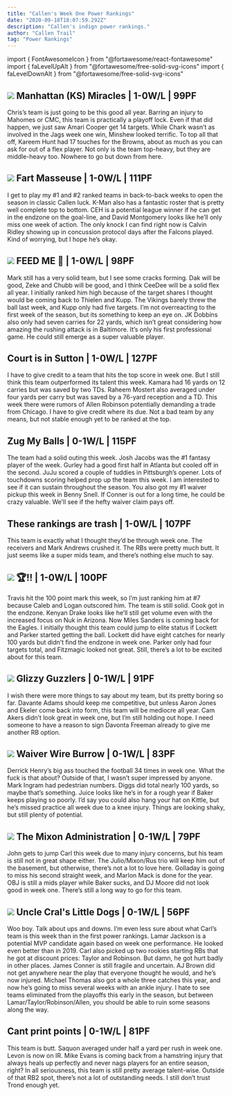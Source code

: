 ```yaml
---
title: "Callen's Week One Power Rankings"
date: "2020-09-18T18:07:59.292Z"
description: "Callen's indign power rankings."
author: "Callen Trail"
tag: "Power Rankings"
---
```


import { FontAwesomeIcon } from "@fortawesome/react-fontawesome"
import { faLevelUpAlt } from "@fortawesome/free-solid-svg-icons"
import { faLevelDownAlt } from "@fortawesome/free-solid-svg-icons"


## <FontAwesomeIcon className="levelUp" icon={faLevelUpAlt} /> <img src="https://dxyip34awyjyf.cloudfront.net/83296c4221970b26ea4d019a7581d032-one-callen" class="sleeper-avatar"/> Manhattan (KS) Miracles | 1-0W/L | 99PF

Chris’s team is just going to be this good all year. Barring an injury to Mahomes or CMC, this team is practically a playoff lock. Even if that did happen, we just saw Amari Cooper get 14 targets. While Chark wasn’t as involved in the Jags week one win, Minshew looked terrific. To top all that off, Kareem Hunt had 17 touches for the Browns, about as much as you can ask for out of a flex player. Not only is the team top-heavy, but they are middle-heavy too. Nowhere to go but down from here.

## <FontAwesomeIcon className="levelUp" icon={faLevelUpAlt} /> <img src="https://dxyip34awyjyf.cloudfront.net/a91cfbe2665c3bc237b6aa5199fb0d7a-one-callen" class="sleeper-avatar"/> Fart Masseuse | 1-0W/L | 111PF

I get to play my #1 and #2 ranked teams in back-to-back weeks to open the season in classic Callen luck. K-Man also has a fantastic roster that is pretty well complete top to bottom. CEH is a potential league winner if he can get in the endzone on the goal-line, and David Montgomery looks like he’ll only miss one week of action. The only knock I can find right now is Calvin Ridley showing up in concussion protocol days after the Falcons played. Kind of worrying, but I hope he’s okay.

## <FontAwesomeIcon className="levelDown" icon={faLevelDownAlt} /> <img src="https://dxyip34awyjyf.cloudfront.net/1bac27b3e88d08f050e32b48195acf46-one-callen" class="sleeper-avatar"/> FEED ME 🥄 | 1-0W/L | 98PF

Mark still has a very solid team, but I see some cracks forming. Dak will be good, Zeke and Chubb will be good, and I think CeeDee will be a solid flex all year. I initially ranked him high because of the target shares I thought would be coming back to Thielen and Kupp. The Vikings barely threw the ball last week, and Kupp only had five targets. I’m not overreacting to the first week of the season, but its something to keep an eye on. JK Dobbins also only had seven carries for 22 yards, which isn’t great considering how amazing the rushing attack is in Baltimore. It’s only his first professional game. He could still emerge as a super valuable player.

## <FontAwesomeIcon className="levelUp" icon={faLevelUpAlt} /> Court is in Sutton | 1-0W/L | 127PF

I have to give credit to a team that hits the top score in week one. But I still think this team outperformed its talent this week. Kamara had 16 yards on 12 carries but was saved by two TDs. Raheem Mostert also averaged under four yards per carry but was saved by a 76-yard reception and a TD. This week there were rumors of Allen Robinson potentially demanding a trade from Chicago. I have to give credit where its due. Not a bad team by any means, but not stable enough yet to be ranked at the top.

## <FontAwesomeIcon className="levelDown" icon={faLevelDownAlt} /> Zug My Balls | 0-1W/L | 115PF

The team had a solid outing this week. Josh Jacobs was the #1 fantasy player of the week. Gurley had a good first half in Atlanta but cooled off in the second. JuJu scored a couple of tuddies in Pittsburgh’s opener. Lots of touchdowns scoring helped prop up the team this week. I am interested to see if it can sustain throughout the season. You also got my #1 waiver pickup this week in Benny Snell. If Conner is out for a long time, he could be crazy valuable. We’ll see if the hefty waiver claim pays off.

## <FontAwesomeIcon className="levelDown" icon={faLevelDownAlt} /> These rankings are trash | 1-0W/L | 107PF

This team is exactly what I thought they’d be through week one. The receivers and Mark Andrews crushed it. The RBs were pretty much butt. It just seems like a super mids team, and there’s nothing else much to say.

## <FontAwesomeIcon className="levelUp" icon={faLevelUpAlt} /> <img src="https://dxyip34awyjyf.cloudfront.net/74fa749fa8b47609e14d12a902511733-one-callen" class="sleeper-avatar"/> 🏆‼️ | 1-0W/L | 100PF

Travis hit the 100 point mark this week, so I’m just ranking him at #7 because Caleb and Logan outscored him. The team is still solid. Cook got in the endzone. Kenyan Drake looks like he’ll still get volume even with the increased focus on Nuk in Arizona. Now Miles Sanders is coming back for the Eagles. I initially thought this team could jump to elite status if Lockett and Parker started getting the ball. Lockett did have eight catches for nearly 100 yards but didn’t find the endzone in week one. Parker only had four targets total, and Fitzmagic looked not great. Still, there’s a lot to be excited about for this team.

## <FontAwesomeIcon className="levelDown" icon={faLevelDownAlt} /> <img src="https://dxyip34awyjyf.cloudfront.net/405213591fe488220f2f4f79d9cc28eb-one-callen" class="sleeper-avatar"/> Glizzy Guzzlers | 0-1W/L | 91PF

I wish there were more things to say about my team, but its pretty boring so far. Davante Adams should keep me competitive, but unless Aaron Jones and Ekeler come back into form, this team will be mediocre all year. Cam Akers didn’t look great in week one, but I’m still holding out hope. I need someone to have a reason to sign Davonta Freeman already to give me another RB option.

## <FontAwesomeIcon className="levelDown" icon={faLevelDownAlt} /> <img src="https://dxyip34awyjyf.cloudfront.net/49b1d67d6b1562f8ef7d03645a046694-one-callen" class="sleeper-avatar"/> Waiver Wire Burrow | 0-1W/L | 83PF

Derrick Henry’s big ass touched the football 34 times in week one. What the fuck is that about? Outside of that, I wasn’t super impressed by anyone. Mark Ingram had pedestrian numbers. Diggs did total nearly 100 yards, so maybe that’s something. Juice looks like he’s in for a rough year if Baker keeps playing so poorly. I’d say you could also hang your hat on Kittle, but he’s missed practice all week due to a knee injury. Things are looking shaky, but still plenty of potential.

## <FontAwesomeIcon className="levelDown" icon={faLevelDownAlt} /> <img src="https://dxyip34awyjyf.cloudfront.net/94702f21e95d3aa14c8d671585ae6c58-one-callen" class="sleeper-avatar"/> The Mixon Administration | 0-1W/L | 79PF

John gets to jump Carl this week due to many injury concerns, but his team is still not in great shape either. The Julio/Mixon/Rus trio will keep him out of the basement, but otherwise, there’s not a lot to love here. Golladay is going to miss his second straight week, and Marlon Mack is done for the year. OBJ is still a mids player while Baker sucks, and DJ Moore did not look good in week one. There’s still a long way to go for this team.

## <FontAwesomeIcon className="levelDown" icon={faLevelDownAlt} /> <img src="https://dxyip34awyjyf.cloudfront.net/400266e997f2d0857da2c8f2b939fda4-one-callen" class="sleeper-avatar"/> Uncle Cral's Little Dogs | 0-1W/L | 56PF

Woo boy. Talk about ups and downs. I’m even less sure about what Carl’s team is this week than in the first power rankings. Lamar Jackson is a potential MVP candidate again based on week one performance. He looked even better than in 2019. Carl also picked up two rookies starting RBs that he got at discount prices: Taylor and Robinson. But damn, he got hurt badly in other places. James Conner is still fragile and uncertain. AJ Brown did not get anywhere near the play that everyone thought he would, and he’s now injured. Michael Thomas also got a whole three catches this year, and now he’s going to miss several weeks with an ankle injury. I hate to see teams eliminated from the playoffs this early in the season, but between Lamar/Taylor/Robinson/Allen, you should be able to ruin some seasons along the way.

## <FontAwesomeIcon className="levelDown" icon={faLevelDownAlt} /> Cant print points | 0-1W/L | 81PF

This team is butt. Saquon averaged under half a yard per rush in week one. Levon is now on IR. Mike Evans is coming back from a hamstring injury that always heals up perfectly and never nags players for an entire season, right? In all seriousness, this team is still pretty average talent-wise. Outside of that RB2 spot, there’s not a lot of outstanding needs. I still don’t trust Trond enough yet.